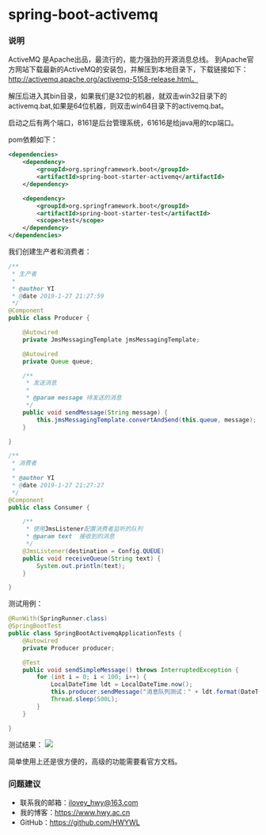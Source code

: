 # spring-boot-activemq

### 说明
ActiveMQ 是Apache出品，最流行的，能力强劲的开源消息总线。
到Apache官方网站下载最新的ActiveMQ的安装包，并解压到本地目录下，下载链接如下：http://activemq.apache.org/activemq-5158-release.html。

解压后进入其bin目录，如果我们是32位的机器，就双击win32目录下的activemq.bat,如果是64位机器，则双击win64目录下的activemq.bat。

启动之后有两个端口，8161是后台管理系统，61616是给java用的tcp端口。

pom依赖如下：

```xml
<dependencies>
    <dependency>
        <groupId>org.springframework.boot</groupId>
        <artifactId>spring-boot-starter-activemq</artifactId>
    </dependency>

    <dependency>
        <groupId>org.springframework.boot</groupId>
        <artifactId>spring-boot-starter-test</artifactId>
        <scope>test</scope>
    </dependency>
</dependencies>
```

我们创建生产者和消费者：

```java
/**
 * 生产者
 *
 * @author YI
 * @date 2019-1-27 21:27:59
 */
@Component
public class Producer {

    @Autowired
    private JmsMessagingTemplate jmsMessagingTemplate;

    @Autowired
    private Queue queue;

    /**
     * 发送消息
     *
     * @param message 待发送的消息
     */
    public void sendMessage(String message) {
        this.jmsMessagingTemplate.convertAndSend(this.queue, message);
    }

}

```

```java
/**
 * 消费者
 *
 * @author YI
 * @date 2019-1-27 21:27:27
 */
@Component
public class Consumer {

	/**
	 * 使用JmsListener配置消费者监听的队列
	 * @param text	接收到的消息
	 */
	@JmsListener(destination = Config.QUEUE)
	public void receiveQueue(String text) {
		System.out.println(text);
	}

}
```

测试用例：
```java
@RunWith(SpringRunner.class)
@SpringBootTest
public class SpringBootActivemqApplicationTests {
    @Autowired
    private Producer producer;

    @Test
    public void sendSimpleMessage() throws InterruptedException {
        for (int i = 0; i < 100; i++) {
            LocalDateTime ldt = LocalDateTime.now();
            this.producer.sendMessage("消息队列测试：" + ldt.format(DateTimeFormatter.ofPattern("yyyy-MM-dd HH:mm:ss")));
            Thread.sleep(500L);
        }
    }

}

```

测试结果：
![](https://i.imgur.com/59SP7bS.png)

简单使用上还是很方便的，高级的功能需要看官方文档。

### 问题建议

- 联系我的邮箱：ilovey_hwy@163.com
- 我的博客：https://www.hwy.ac.cn
- GitHub：https://github.com/HWYWL